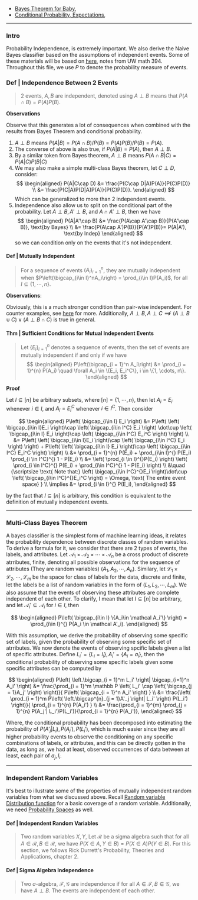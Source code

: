 - [Bayes Theorem for Baby](../MATH%20000%20Math%20Essential/Probability,%20Stats/Bayes%20Theorem%20for%20Baby.md), 
- [Conditional Probability, Expectations](Conditional%20Probability,%20Expectations.md), 

---
### **Intro**

Probability Independence, is extremely important. We also derive the Naive Bayes classifier based on the assumptions of independent events. Some of these materials will be based on [here](http://faculty.washington.edu/fm1/394/Materials/2-3indep.pdf), notes from UW math 394. Throughout this file, we use $P$ to denote the probability measure of events. 

### **Def | Independence Between 2 Events**
> 2 events, $A,B$ are independent, denoted using $A\perp B$ means that $P(A\cap B) =  P(A) P(B)$. 

**Observations**

Observe that this generates a lot of consequences when combined with the results from Bayes Theorem and conditional probability. 

1. $A\perp B$ means $P(A|B) = P(A\cap B)/P(B) = P(A)P(B)/P(B) = P(A)$. 
2. The converse of above is also true, if $P(A|B) = P(A)$, then $A\perp B$. 
3. By a similar token from Bayes theorem, $A\perp B$ means $P(A\cap B|C) = P(A|C)P(B|C)$
4. We may also make a simple multi-class Bayes theorem, let $C\perp D$, consider: 
    $$
    \begin{aligned}
        P(A|C\cap D) &= \frac{P(C\cap D|A)P(A)}{P(C)P(D)}
        \\
        &= \frac{P(C|A)P(D|A)P(A)}{P(C)P(D)}.
    \end{aligned}
    $$
    Which can be generalized to more than 2 independent events.
4. Independence also allow us to split on the conditional part of the probability. Let $A\perp B, A'\perp B$, and $A\cap A' \perp B$, then we have
    $$
    \begin{aligned}
        P(A|A'\cap B) &= \frac{P(A\cap A'\cap B)}{P(A'\cap B)}, \text{by Bayes}
        \\
        &= \frac{P(A\cap A')P(B)}{P(A')P(B)}= P(A|A'),  \text{by Indep}
    \end{aligned}
    $$
    so we can condition only on the events that it's not independent. 


#### **Def | Mutually Independent**
> For a sequence of events $(A_i)_{i=1}^n$, they are mutually independent when $P\left(\bigcap_{i\in I}^nA_i\right) = \prod_{i\in I}P(A_i)$, for all $I\subseteq \{1, \cdots, n\}$. 

**Observations**: 

Obviously, this is a much stronger condition than pair-wise independent. For counter examples, 
see [here](http://faculty.washington.edu/fm1/394/Materials/2-3indep.pdf) for more. Additionally, $A\perp B, A\perp C\not\implies (A\perp B\cup C) \vee (A\perp B\cap C)$ is true in general. 


#### **Thm | Sufficient Conditions for Mutual Independent Events**

> Let $\{E_i\}_{i=1}^n$ denotes a sequence of events, then the set of events are mutually independent if and only if we have 
> $$
> \begin{aligned}
>     P\left(\bigcap_{i = 1}^n A_i\right) &= \prod_{i = 1}^{n} P(A_i) \quad \forall A_i \in \{E_i, E_i^C\}, i \in \{1, \cdots, n\}. 
> \end{aligned}
> $$

**Proof**

Let $I\subseteq [n]$ be arbitrary subsets, where $[n] = \{1, \cdots, n\}$, then let $A_i = E_i$ whenever $i \in I$, and $A_i = E_i^C$ whenever $i\in I^C$. Then consider 

$$
\begin{aligned}
    P\left(
        \bigcap_{i\in I} E_i
    \right) &= 
    P\left(
        \left(
            \bigcap_{i\in I}E_i
        \right)\cap 
        \left(
            \bigcap_{i\in I^C} E_i
        \right)
        \dot\cup
        \left(
            \bigcap_{i\in I}
            E_i
        \right)\cap 
        \left(
            \bigcap_{i\in I^C} E_i^C
        \right)
    \right)
    \\
    &= 
    P\left(
        \left(
            \bigcap_{i\in I}E_i
        \right)\cap 
        \left(
            \bigcap_{i\in I^C} E_i
        \right)
    \right) + 
    P\left(
        \left(
            \bigcap_{i\in I}
            E_i
        \right)\cap 
        \left(
            \bigcap_{i\in I^C} E_i^C
        \right)
    \right)
    \\
    &= 
    \prod_{i = 1}^{n} P(E_i) + 
    \prod_{i\in I}^{} P(E_i) \prod_{i \in I^C}^{} 1 - P(E_i)
    \\
    &= 
    \left(
        \prod_{i \in I}^{}P(E_i)
    \right) \left(
        \prod_{i \in I^C}^{} P(E_i)
        + 
        \prod_{i\in I^C}^{} 1 - P(E_i)
    \right)
    \\
    &\quad  {\scriptsize
        \text{ Note that:}
        \left(
            \bigcap_{i\in I^C}^{}E_i
        \right)\dot\cup \left(
            \bigcap_{i\in I^C}^{}E_i^C
        \right) = \Omega, \text{ The entire event space}
    }
    \\
    \implies &= 
    \prod_{i \in I}^{} P(E_i), 
\end{aligned}
$$

by the fact that $I\subseteq [n]$ is arbitrary, this condition is equivalent to the definition of mutually independent events. 


---
### **Multi-Class Bayes Theorem**

A bayes classifier is the simplest form of machine learning ideas, it relates the probability dependence between discrete classes of random variables. To derive a formula for it, we consider that there are 2 types of events, the labels, and attributes. Let $\mathcal A_1\times \mathcal A_2\times \cdots \times \mathcal A_n$ be a cross product of discrete atrributes, finite, denoting all possible observations for the sequence of attributes (They are random variables) $(A_1, A_2, \cdots, A_n)$. Similary, let $\mathcal L_1\times \mathcal L_2, \cdots, \mathcal L_m$ be the space for class of labels for the data, discrete and finite, let the labels be a list of random variables in the form of $(L_1, L_2, \cdots, L_m)$. We also assume that the events of observing these attributes are complete independent of each other. To clarify, I mean that let $I\subseteq [n]$ be arbitrary, and let $\mathcal A_i'\subseteq \mathcal A_i$ for $i\in I$, then 

$$
\begin{aligned}
    P\left(
        \bigcap_{i\in I} \{A_i\in \mathcal A_i'\}
    \right) = \prod_{i\in I}^{} P(A_i \in \mathcal A'_i). 
\end{aligned}
$$

With this assumption, we derive the probability of observing some specific set of labels, given the probability of observing some specific set of atrributes. We now denote the events of observing spcific labels given a list of specific attributes. 
Define $L_i' = \{L_i = l_i\}, A_i' = \{A_i = a_i\}$, then the conditional probability of observing some specific labels given some specific attributes can be computed by

$$
\begin{aligned}
    P\left(
        \left.\bigcap_{i = 1}^m L_i' \right| 
        \bigcap_{i=1}^n A_i'
    \right)
    &= 
    \frac{\prod_{i = 1}^m \mathbb P
    \left(
        L_i' \cap \left(
            \bigcap_{j = 1}A_j'
        \right)
    \right)}{
        P\left(
            \bigcap_{i = 1}^n A_i'
        \right)
    }
    \\
    &= 
    \frac{\left(
        \prod_{i = 1}^m 
        P\left(
            \left.\bigcap^{n}_{j = 1}A'_j \right| 
            L_i'
        \right)
        P(L_i')
    \right)}{
        \prod_{i = 1}^{n} P(A_i')
    }
    \\
    &= 
    \frac{\prod_{i = 1}^{m} \prod_{j = 1}^{n}
        P(A_j'| L_i')P(L_i')}{\prod_{i = 1}^{n} P(A_i')}, 
\end{aligned}
$$

Where, the conditional probability has been decomposed into estimating the probability of $P(A'_j | L_i), P(A_j'), P(L_i')$, which is much easier since they are all higher probability events to observe the conditioning on any specific combinations of labels, or attributes, and this can be directly gotten in the data, as long as, we had at least, observed occurrences of data between at least, each pair of $a_j, l_i$. 


---
### **Independent Random Variables**

It's best to illustrate some of the properties of mutually independent random variables from what we discussed above. Recall [Random variable Distribution function](../../AMATH%20561%20Probability%20Theory/Probability%20Basics/Random%20Variables%20as%20Measurable%20Functions.md) for a basic coverage of a random variable. Additionally, we need [Probability Spaces](../../AMATH%20561%20Probability%20Theory/Probability%20Basics/Probability%20Spaces.md) as well. 

#### **Def | Independent Random Variables**
> Two random variables $X, Y$, Let $\mathcal R$ be a sigma algebra such that for all $A\in \mathcal R, B \in \mathcal R$, we have $P(X\in A, Y\in B) = P(X\in A)P(Y\in B)$. For this section, we follows Rick Durrett's Probability, Theories and Applications, chapter 2. 

#### **Def | Sigma Algebra Independence**
> Two $\sigma$-algebra, $\mathcal F, \mathcal G$ are independence if for all $A\in \mathcal F, B\in \mathcal G$, we have $A\perp B$. The events are independent of each other. 



